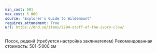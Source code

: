 ```yaml
---
min_cost: 501
max_cost: 5 000
source: "Explorer's Guide to Wildemount"
requires_attunement: True
url: https://dnd.su/items/2294-staff-of-the-ivory-claw/
---
```


Посох, редкий (требуется настройка заклинателем)
Рекомендованная стоимость: 501-5 000 зм